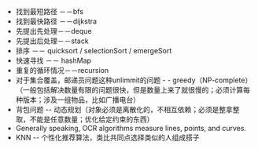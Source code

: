 - 找到最短路径 －－bfs
- 找到最快路径 －－dijkstra
- 先提出先处理－－deque
- 先提出后处理－－stack
- 排序 －－ quicksort / selectionSort / emergeSort
- 快速寻找 －－ hashMap
- 重复的循环情况－－recursion
- 对于集合覆盖，邮递员问题这种unlimmit的问题 - - greedy（NP-complete）（一般包括解决数量有限的问题很快，但是数量上来了就很慢的；必须计算每种版本；涉及一组物品，比如广播电台）
- 背包问题 -- 动态规划（对象必须是离散化的，不相互依赖；必须是整拿整取，不能是任意数量；优化给定约束的东西）
- Generally speaking, OCR algorithms measure lines, points, and curves.
- KNN -- 个性化推荐算法，类比共同点选择类似的人组成搭子

<!--stackedit_data:
eyJoaXN0b3J5IjpbNDI3MTAzODU1LC0xNzAzMTA1MjQwLC03OD
c3MzU4NjEsLTY0ODAxNjU1OF19
-->